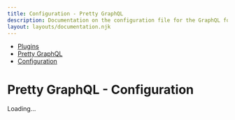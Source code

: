```yaml
---
title: Configuration - Pretty GraphQL
description: Documentation on the configuration file for the GraphQL formatting plugin for dprint.
layout: layouts/documentation.njk
---
```


<nav class="breadcrumb" aria-label="breadcrumbs">
  <ul>
    <li><a href="/plugins">Plugins</a></li>
    <li><a href="/plugins/pretty_graphql">Pretty GraphQL</a></li>
    <li><a href="/plugins/pretty_graphql/config">Configuration</a></li>
  </ul>
</nav>

# Pretty GraphQL - Configuration

<div class="plugin-config-table" data-url="https://plugins.dprint.dev/g-plane/pretty_graphql/latest/schema.json">
  Loading...
</div>
